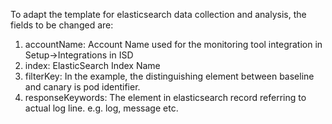 To adapt the template for elasticsearch data collection and analysis, the fields to be changed are:

1. accountName: Account Name used for the monitoring tool integration in Setup->Integrations in ISD
2. index: ElasticSearch Index Name
3. filterKey: In the example, the distinguishing element between baseline and canary is pod identifier.
4. responseKeywords: The element in elasticsearch record referring to actual log line. e.g. log, message etc.
